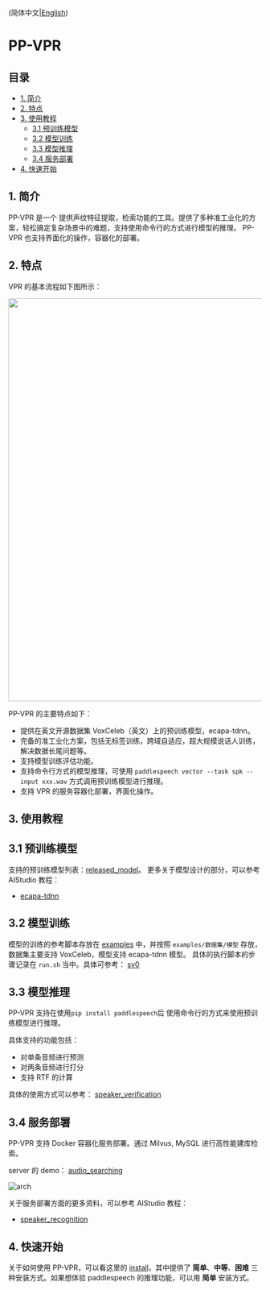 (简体中文|[English](./PPVPR.md))
# PP-VPR

## 目录
- [1. 简介](#1)
- [2. 特点](#2)
- [3. 使用教程](#3)
    - [3.1 预训练模型](#31)
    - [3.2 模型训练](#32)
    - [3.3 模型推理](#33)
    - [3.4 服务部署](#33)
- [4. 快速开始](#4)

<a name="1"></a>
## 1. 简介

PP-VPR 是一个 提供声纹特征提取，检索功能的工具。提供了多种准工业化的方案，轻松搞定复杂场景中的难题，支持使用命令行的方式进行模型的推理。 PP-VPR 也支持界面化的操作，容器化的部署。

<a name="2"></a>
## 2. 特点
VPR 的基本流程如下图所示：  
<center><img src=https://ai-studio-static-online.cdn.bcebos.com/3aed59b8c8874046ad19fe583d15a8dd53c5b33e68db4383b79706e5add5c2d0 width="800" ></center>


PP-VPR 的主要特点如下：
-  提供在英文开源数据集 VoxCeleb（英文）上的预训练模型，ecapa-tdnn。
-  完备的准工业化方案，包括无标签训练，跨域自适应，超大规模说话人训练，解决数据长尾问题等。
-  支持模型训练评估功能。
-  支持命令行方式的模型推理，可使用 `paddlespeech vector --task spk --input xxx.wav` 方式调用预训练模型进行推理。
-  支持 VPR 的服务容器化部署，界面化操作。


<a name="3"></a>
## 3. 使用教程

<a name="31"></a>
## 3.1 预训练模型
支持的预训练模型列表：[released_model](https://github.com/PaddlePaddle/PaddleSpeech/blob/develop/docs/source/released_model.md)。
更多关于模型设计的部分，可以参考 AIStudio 教程：
- [ecapa-tdnn](https://aistudio.baidu.com/aistudio/projectdetail/4027664)

<a name="32"></a>
## 3.2 模型训练

模型的训练的参考脚本存放在 [examples](https://github.com/PaddlePaddle/PaddleSpeech/tree/develop/examples) 中，并按照 `examples/数据集/模型` 存放，数据集主要支持 VoxCeleb，模型支持 ecapa-tdnn 模型。
具体的执行脚本的步骤记录在 `run.sh` 当中。具体可参考： [sv0](https://github.com/PaddlePaddle/PaddleSpeech/tree/develop/examples/voxceleb/sv0)


<a name="33"></a>
## 3.3 模型推理

PP-VPR 支持在使用`pip install paddlespeech`后 使用命令行的方式来使用预训练模型进行推理。

具体支持的功能包括：

- 对单条音频进行预测
- 对两条音频进行打分
- 支持 RTF 的计算

具体的使用方式可以参考： [speaker_verification](https://github.com/PaddlePaddle/PaddleSpeech/blob/develop/demos/speaker_verification/README_cn.md) 


<a name="34"></a>
## 3.4 服务部署

PP-VPR 支持 Docker 容器化服务部署。通过 Milvus, MySQL 进行高性能建库检索。

server 的 demo： [audio_searching](https://github.com/PaddlePaddle/PaddleSpeech/tree/develop/demos/audio_searching)

![arch](https://ai-studio-static-online.cdn.bcebos.com/7b32dd0200084866863095677e8b40d3b725b867d2e6439e9cf21514e235dfd5)


关于服务部署方面的更多资料，可以参考 AIStudio 教程：
- [speaker_recognition](https://aistudio.baidu.com/aistudio/projectdetail/4027664)

<a name="4"></a>

## 4. 快速开始

关于如何使用 PP-VPR，可以看这里的 [install](https://github.com/PaddlePaddle/PaddleSpeech/blob/develop/docs/source/install_cn.md)，其中提供了 **简单**、**中等**、**困难** 三种安装方式。如果想体验 paddlespeech 的推理功能，可以用 **简单** 安装方式。
